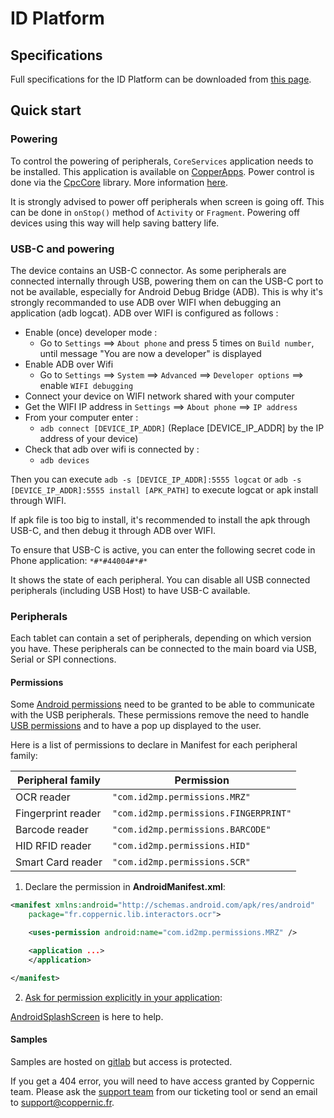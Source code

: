 ID Platform
===========

Specifications
--------------

Full specifications for the ID Platform can be downloaded from [this page](https://www.coppernic.fr/en/documentations/).

Quick start
-----------

### Powering

To control the powering of peripherals, `CoreServices` application needs to be installed.
This application is available on [CopperApps](/start/copperapps.md).
Power control is done via the [CpcCore](/sdk/core/core.md) library.
More information [here](/sdk/core/power.md).

It is strongly advised to power off peripherals when screen is going off. This can be done
in `onStop()` method of `Activity` or `Fragment`. Powering off devices using this way
will help saving battery life.

### USB-C and powering

The device contains an USB-C connector. As some peripherals are connected internally through USB, powering them on can the USB-C port to not be available, especially for Android Debug Bridge (ADB).
This is why it's strongly recommanded to use ADB over WIFI when debugging an application (adb logcat).
ADB over WIFI is configured as follows :

- Enable (once) developer mode :
	- Go to `Settings` ==> `About phone` and press 5 times on `Build number`, until message "You are now a developer" is displayed
- Enable ADB over Wifi
	- Go to `Settings` ==> `System` ==> `Advanced` ==> `Developer options` ==> enable `WIFI debugging`
- Connect your device on WIFI network shared with your computer
- Get the WIFI IP address in `Settings` ==> `About phone` ==> `IP address`
- From your computer enter :
	- `adb connect [DEVICE_IP_ADDR]` (Replace [DEVICE_IP_ADDR] by the IP address of your device)
- Check that adb over wifi is connected by :
	- `adb devices`

Then you can execute `adb -s [DEVICE_IP_ADDR]:5555 logcat` or `adb -s [DEVICE_IP_ADDR]:5555 install [APK_PATH]` to execute logcat or apk install through WIFI.

If apk file is too big to install, it's recommended to install the apk through USB-C, and then debug it through ADB over WIFI.

To ensure that USB-C is active, you can enter the following secret code in Phone application: `*#*#44004#*#*`

It shows the state of each peripheral. You can disable all USB connected peripherals (including USB Host) to have USB-C available.



### Peripherals

Each tablet can contain a set of peripherals, depending on which version you have. These peripherals can be connected to the main board via USB, Serial or SPI connections.



#### Permissions

Some [Android permissions](https://developer.android.com/guide/topics/permissions/overview) need to be granted to be able to communicate with the USB peripherals.
These permissions remove the need to handle [USB permissions](https://developer.android.com/guide/topics/connectivity/usb/host) and to have a pop up displayed to the user.

Here is a list of permissions to declare in Manifest for each peripheral family:

| Peripheral family | Permission |
| ----------------- | ---------- |
| OCR reader | `"com.id2mp.permissions.MRZ"` |
| Fingerprint reader | `"com.id2mp.permissions.FINGERPRINT"` |
| Barcode reader | `"com.id2mp.permissions.BARCODE"` |
| HID RFID reader | `"com.id2mp.permissions.HID"` |
| Smart Card reader | `"com.id2mp.permissions.SCR"` |

1. Declare the permission in **AndroidManifest.xml**:

```xml
<manifest xmlns:android="http://schemas.android.com/apk/res/android"
    package="fr.coppernic.lib.interactors.ocr">

    <uses-permission android:name="com.id2mp.permissions.MRZ" />

    <application ...>
    </application>

</manifest>
```

2. [Ask for permission explicitly in your application](https://developer.android.com/training/permissions/requesting#perm-check):

[AndroidSplashScreen](https://github.com/Coppernic/AndroidSplashScreen) is here to help.

#### Samples

Samples are hosted on [gitlab](https://gitlab.com/Coppernic/idplatform/) but access is protected.

If you get a 404 error, you will need to have access granted by Coppernic team. Please ask the [support team](https://support.coppernic.fr/index.php) from our ticketing tool or send an email to [support@coppernic.fr](mailto://support@coppernic.fr).
